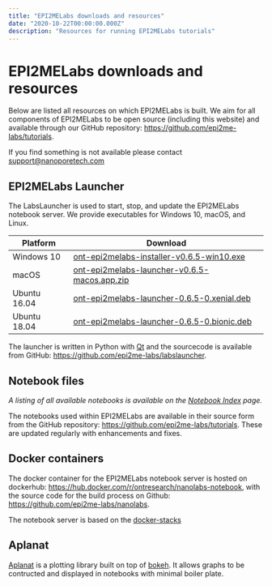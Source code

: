 ```yaml
---
title: "EPI2MELabs downloads and resources"
date: "2020-10-22T00:00:00.000Z"
description: "Resources for running EPI2MELabs tutorials"
---
```


# EPI2MELabs downloads and resources

Below are listed all resources on which EPI2MELabs is built. We aim for all
components of EPI2MELabs to be open source (including this website) and
available through our GitHub repository:
https://github.com/epi2me-labs/tutorials.

If you find something is not available please contact support@nanoporetech.com


## EPI2MELabs Launcher

The LabsLauncher is used to start, stop, and update the EPI2MELabs notebook
server. We provide executables for Windows 10, macOS, and Linux.

| Platform     | Download                                                                                                                                                          |
|--------------|-------------------------------------------------------------------------------------------------------------------------------------------------------------------|
| Windows 10   | [ont-epi2melabs-installer-v0.6.5-win10.exe](https://github.com/epi2me-labs/labslauncher/releases/download/v0.6.5/ont-epi2melabs-installer-v0.6.5-win10.exe)       |
| macOS        | [ont-epi2melabs-launcher-v0.6.5-macos.app.zip](https://github.com/epi2me-labs/labslauncher/releases/download/v0.6.5/ont-epi2melabs-launcher-v0.6.5-macos.app.zip) |
| Ubuntu 16.04 | [ont-epi2melabs-launcher-0.6.5-0.xenial.deb](https://github.com/epi2me-labs/labslauncher/releases/download/v0.6.5/ont-epi2melabs-launcher-0.6.4-0.xenial.deb)     |
| Ubuntu 18.04 | [ont-epi2melabs-launcher-0.6.5-0.bionic.deb](https://github.com/epi2me-labs/labslauncher/releases/download/v0.6.5/ont-epi2melabs-launcher-0.6.5-0.bionic.deb)     |

The launcher is written in Python with [Qt](https://www.qt.io/) and the
sourcecode is available from GitHub:
https://github.com/epi2me-labs/labslauncher.


## Notebook files

*A listing of all available notebooks is available on the [Notebook
Index](/nbindex) page.*

The notebooks used within EPI2MELabs are available in their source form from
the GitHub repository: https://github.com/epi2me-labs/tutorials. These are
updated regularly with enhancements and fixes.

## Docker containers

The docker container for the EPI2MELabs notebook server is hosted on dockerhub:
https://hub.docker.com/r/ontresearch/nanolabs-notebook, with the source code
for the build process on Github: https://github.com/epi2me-labs/nanolabs.

The notebook server is based on the
[docker-stacks](https://github.com/jupyter)

## Aplanat

[Aplanat](https://github.com/epi2me-labs/aplanat) is a plotting library built
on top of [bokeh](https://docs.bokeh.org/en/latest/). It allows graphs to be
contructed and displayed in notebooks with minimal boiler plate.
